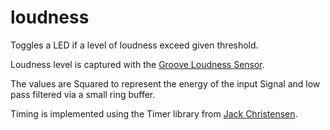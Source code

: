 # loudness

Toggles a LED if a level of loudness exceed given threshold.

Loudness level is captured with the [Groove Loudness Sensor][1].

The values are Squared to represent the energy of the input
Signal and low pass filtered via a small ring buffer.

Timing is implemented using the Timer library
from [Jack Christensen][2].


[1]: http://wiki.seeed.cc/Grove-Loudness_Sensor/
[2]: https://github.com/JChristensen/Timer
